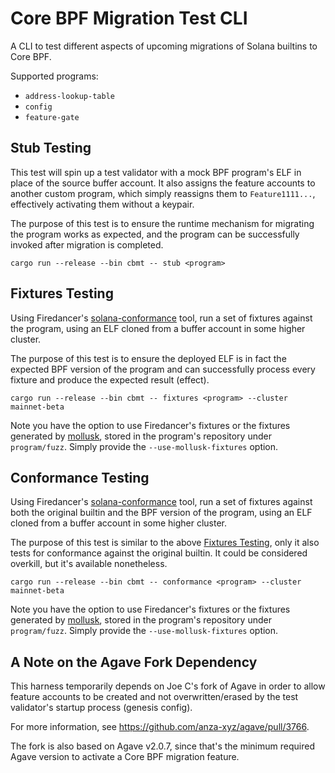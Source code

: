 # Core BPF Migration Test CLI

A CLI to test different aspects of upcoming migrations of Solana builtins to
Core BPF.

Supported programs:

- `address-lookup-table`
- `config`
- `feature-gate`

## Stub Testing

This test will spin up a test validator with a mock BPF program's ELF in place
of the source buffer account. It also assigns the feature accounts to another
custom program, which simply reassigns them to `Feature1111...`, effectively
activating them without a keypair.

The purpose of this test is to ensure the runtime mechanism for migrating the
program works as expected, and the program can be successfully invoked after
migration is completed.

```
cargo run --release --bin cbmt -- stub <program>
```

## Fixtures Testing

Using Firedancer's [solana-conformance](https://github.com/firedancer-io/solana-conformance)
tool, run a set of fixtures against the program, using an ELF cloned from a
buffer account in some higher cluster.

The purpose of this test is to ensure the deployed ELF is in fact the expected
BPF version of the program and can successfully process every fixture and
produce the expected result (effect).

```
cargo run --release --bin cbmt -- fixtures <program> --cluster mainnet-beta
```

Note you have the option to use Firedancer's fixtures or the fixtures generated
by [mollusk](https://github.com/buffalojoec/mollusk), stored in the program's
repository under `program/fuzz`. Simply provide the `--use-mollusk-fixtures`
option.

## Conformance Testing

Using Firedancer's [solana-conformance](https://github.com/firedancer-io/solana-conformance)
tool, run a set of fixtures against both the original builtin and the BPF
version of the program, using an ELF cloned from a buffer account in some
higher cluster.

The purpose of this test is similar to the above [Fixtures Testing](#fixtures-testing),
only it also tests for conformance against the original builtin. It could be
considered overkill, but it's available nonetheless.

```
cargo run --release --bin cbmt -- conformance <program> --cluster mainnet-beta
```

Note you have the option to use Firedancer's fixtures or the fixtures generated
by [mollusk](https://github.com/buffalojoec/mollusk), stored in the program's
repository under `program/fuzz`. Simply provide the `--use-mollusk-fixtures`
option.

## A Note on the Agave Fork Dependency

This harness temporarily depends on Joe C's fork of Agave in order to allow
feature accounts to be created and not overwritten/erased by the test
validator's startup process (genesis config).

For more information, see https://github.com/anza-xyz/agave/pull/3766.

The fork is also based on Agave v2.0.7, since that's the minimum required Agave
version to activate a Core BPF migration feature.
